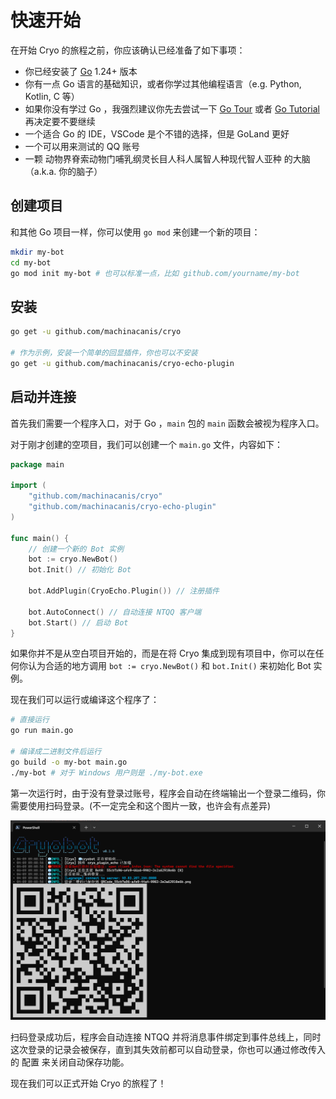 # 快速开始 <Badge type="warning" text="beta" />

在开始 Cryo 的旅程之前，你应该确认已经准备了如下事项：
- 你已经安装了 [Go](https://go.dev/dl/) 1.24+ 版本
- 你有一点 Go 语言的基础知识，或者你学过其他编程语言（e.g. Python, Kotlin, C 等）
- 如果你没有学过 Go ，我强烈建议你先去尝试一下 [Go Tour](https://tour.golang.org/) 或者 [Go Tutorial](https://go.dev/doc/) 再决定要不要继续
- 一个适合 Go 的 IDE，VSCode 是个不错的选择，但是 GoLand 更好
- 一个可以用来测试的 QQ 账号
- 一颗 动物界脊索动物门哺乳纲灵长目人科人属智人种现代智人亚种 的大脑（a.k.a. 你的脑子）

## 创建项目

和其他 Go 项目一样，你可以使用 `go mod` 来创建一个新的项目：

```bash
mkdir my-bot
cd my-bot
go mod init my-bot # 也可以标准一点，比如 github.com/yourname/my-bot
```

## 安装

```bash
go get -u github.com/machinacanis/cryo

# 作为示例，安装一个简单的回显插件，你也可以不安装
go get -u github.com/machinacanis/cryo-echo-plugin
```

## 启动并连接

首先我们需要一个程序入口，对于 Go ，`main` 包的 `main` 函数会被视为程序入口。

对于刚才创建的空项目，我们可以创建一个 `main.go` 文件，内容如下：

```go
package main

import (
	"github.com/machinacanis/cryo"
	"github.com/machinacanis/cryo-echo-plugin"
)

func main() {
	// 创建一个新的 Bot 实例
	bot := cryo.NewBot() 
	bot.Init() // 初始化 Bot

	bot.AddPlugin(CryoEcho.Plugin()) // 注册插件

	bot.AutoConnect() // 自动连接 NTQQ 客户端
	bot.Start() // 启动 Bot
}
```

如果你并不是从空白项目开始的，而是在将 Cryo 集成到现有项目中，你可以在任何你认为合适的地方调用 `bot := cryo.NewBot()` 和 `bot.Init()` 来初始化 Bot 实例。

现在我们可以运行或编译这个程序了：

```bash
# 直接运行
go run main.go

# 编译成二进制文件后运行
go build -o my-bot main.go
./my-bot # 对于 Windows 用户则是 ./my-bot.exe
```

第一次运行时，由于没有登录过账号，程序会自动在终端输出一个登录二维码，你需要使用扫码登录。(不一定完全和这个图片一致，也许会有点差异)

![扫码登录](./quick-start-pic1.png)

扫码登录成功后，程序会自动连接 NTQQ 并将消息事件绑定到事件总线上，同时这次登录的记录会被保存，直到其失效前都可以自动登录，你也可以通过修改传入的 配置 来关闭自动保存功能。

现在我们可以正式开始 Cryo 的旅程了！